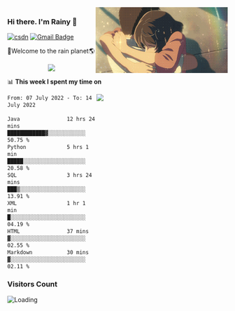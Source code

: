 <img  align='right' height="150" src="https://github.com/LikeRainDay/LikeRainDay/blob/master/pic/img_rain_1.gif?raw=true">



### Hi there. I'm Rainy :lemon:

[![csdn](https://img.shields.io/badge/-csdn-c14438?style=flat-square&logo=c&logoColor=white)](https://blog.csdn.net/qq_15807167)
[![Gmail Badge](https://img.shields.io/badge/-gmail-c14438?style=flat-square&logo=Gmail&logoColor=white&link=mailto:houshuai0816@gmail.com)](mailto:houshuai0816@gmail.com)

🚀Welcome to the rain planet🌎

<center>
<img align='center'  src="https://source.unsplash.com/random/1200x600">
</center>

📊 **This week I spent my time on**

<img align='right'   width="300" src="https://github-readme-stats.vercel.app/api?username=LikeRainDay&show_icons=true&title_color=fff&icon_color=79ff97&text_color=9f9f9f&bg_color=151515">

<!--START_SECTION:waka-->

```text
From: 07 July 2022 - To: 14 July 2022

Java               12 hrs 24 mins  ████████████▓░░░░░░░░░░░░   50.75 %
Python             5 hrs 1 min     █████░░░░░░░░░░░░░░░░░░░░   20.58 %
SQL                3 hrs 24 mins   ███▒░░░░░░░░░░░░░░░░░░░░░   13.91 %
XML                1 hr 1 min      █░░░░░░░░░░░░░░░░░░░░░░░░   04.19 %
HTML               37 mins         ▓░░░░░░░░░░░░░░░░░░░░░░░░   02.55 %
Markdown           30 mins         ▓░░░░░░░░░░░░░░░░░░░░░░░░   02.11 %
```

<!--END_SECTION:waka-->

### Visitors Count
<img align="left" src = "https://profile-counter.glitch.me/LikeRainDay/count.svg" alt ="Loading">
